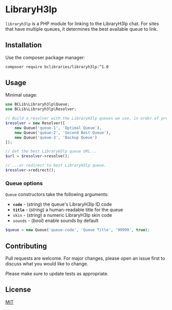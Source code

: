 # LibraryH3lp

`libraryh3lp` is a PHP module for linking to the LibraryH3lp chat. For sites that have multiple queues, it determines the best available queue to link.

## Installation

Use the composer package manager:

```bash
composer require bclibraries/libraryh3lp:^1.0
```

## Usage

Minimal usage:

```php
use BCLib\Libraryh3lp\Queue;
use BCLib\Libraryh3lp\Resolver;

// Build a resolver with the LibraryH3lp queues we use, in order of preference.
$resolver = new Resolver([
    new Queue('queue-1', 'Optimal Queue'),
    new Queue('queue-2', 'Second Best Queue'),
    new Queue('queue-3', 'Backup Queue')
]);

// Get the best LibraryH3lp queue URL...
$url = $resolver->resolve();

// ...or redirect to best LibraryH3lp queue.
$resolver->redirect();
```

### Queue options

`Queue` constructors take the following arguments:

* **`code`** - (_string_) the queue's LibraryH3lp ID code
* **`title`** - (_string_) a human-readable title for the queue
* `skin` - (_string_) a numeric LibraryH3lp skin code
* `sounds` - (_bool_) enable sounds by default

```php
$queue = new Queue('queue-code', 'Queue Title', '99999', true);
```

## Contributing
Pull requests are welcome. For major changes, please open an issue first to discuss what you would like to change.

Please make sure to update tests as appropriate.

## License
[MIT](https://choosealicense.com/licenses/mit/)